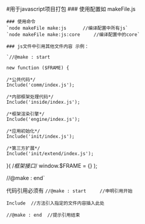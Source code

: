#用于javascript项目打包
   	### 使用配置如 makeFile.js

   	### 使用命令
	`node makeFile make:js 		//编译配置中所有js`
	`node makeFile make:js:core 	//编译配置中的core`
	
	### js文件中引用其他文件内容 示例：
	
	`//@make : start

	new function ($FRAME) {

    /*公共代码*/
    Include('comm/index.js');

    /*内部框架处理代码*/
    Include('inside/index.js');

    /*框架渲染引擎*/
    Include('engine/index.js');

    /*应用初始化*/
    Include('init/index.js');

    /*第三方扩展*/
    Include('init/extend/index.js');


}(
    /*框架接口*/
    window.$FRAME = {}
);

//@make : end`


代码引用必须有 
`//@make : start     //申明引用开始`

`Include  //方法引入指定的文件内容插入此处`

`//@make : end  //提示引用结束`

	

